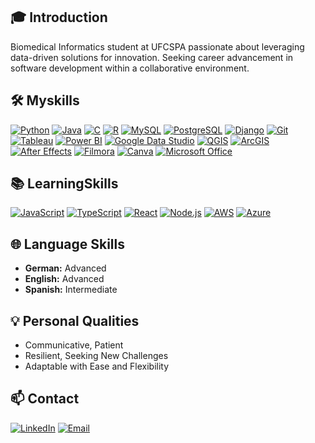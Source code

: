 ## 🎓 Introduction

Biomedical Informatics student at UFCSPA passionate about leveraging data-driven solutions for innovation. Seeking career advancement in software development within a collaborative environment.

## 🛠️ Myskills

[![Python](https://skillicons.dev/icon/python)](https://skillicons.dev) [![Java](https://skillicons.dev/icon/java)](https://skillicons.dev) [![C](https://skillicons.dev/icon/c)](https://skillicons.dev) [![R](https://skillicons.dev/icon/r)](https://skillicons.dev)
[![MySQL](https://skillicons.dev/icon/mysql)](https://skillicons.dev) [![PostgreSQL](https://skillicons.dev/icon/postgresql)](https://skillicons.dev)
[![Django](https://skillicons.dev/icon/django)](https://skillicons.dev)
[![Git](https://skillicons.dev/icon/git)](https://skillicons.dev)
[![Tableau](https://skillicons.dev/icon/tableau)](https://skillicons.dev) [![Power BI](https://skillicons.dev/icon/powerbi)](https://skillicons.dev) [![Google Data Studio](https://skillicons.dev/icon/googlecloud)](https://skillicons.dev)
[![QGIS](https://skillicons.dev/icon/qgis)](https://skillicons.dev) [![ArcGIS](https://skillicons.dev/icon/arcgis)](https://skillicons.dev)
[![After Effects](https://skillicons.dev/icon/aftereffects)](https://skillicons.dev) [![Filmora](https://skillicons.dev/icon/filmora)](https://skillicons.dev) [![Canva](https://skillicons.dev/icon/canva)](https://skillicons.dev)
[![Microsoft Office](https://skillicons.dev/icon/microsoftoffice)](https://skillicons.dev)

## 📚 LearningSkills

[![JavaScript](https://skillicons.dev/icon/javascript)](https://skillicons.dev) [![TypeScript](https://skillicons.dev/icon/typescript)](https://skillicons.dev)
[![React](https://skillicons.dev/icon/react)](https://skillicons.dev) [![Node.js](https://skillicons.dev/icon/nodejs)](https://skillicons.dev)
[![AWS](https://skillicons.dev/icon/aws)](https://skillicons.dev) [![Azure](https://skillicons.dev/icon/azure)](https://skillicons.dev)

## 🌐 Language Skills

- **German:** Advanced
- **English:** Advanced
- **Spanish:** Intermediate

## 💡 Personal Qualities

- Communicative, Patient
- Resilient, Seeking New Challenges
- Adaptable with Ease and Flexibility

## 📫 Contact

[![LinkedIn](https://img.shields.io/badge/-LinkedIn-0A66C2?logo=linkedin&logoColor=white)](www.linkedin.com/in/caio-foti-pontes-0a1a54206)
[![Email](https://img.shields.io/badge/-Email-D14836?logo=gmail&logoColor=white)](mailto:fotipontes@gmail.com)
